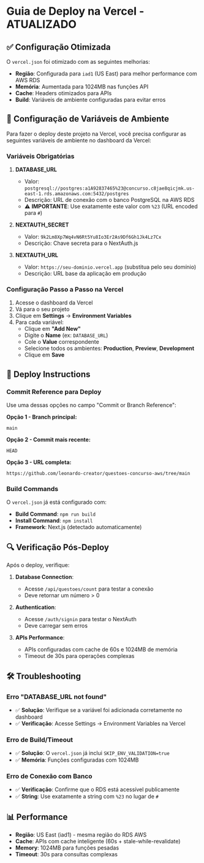 # Guia de Deploy na Vercel - ATUALIZADO

## ✅ Configuração Otimizada

O `vercel.json` foi otimizado com as seguintes melhorias:
- **Região**: Configurada para `iad1` (US East) para melhor performance com AWS RDS
- **Memória**: Aumentada para 1024MB nas funções API
- **Cache**: Headers otimizados para APIs
- **Build**: Variáveis de ambiente configuradas para evitar erros

## 🔧 Configuração de Variáveis de Ambiente

Para fazer o deploy deste projeto na Vercel, você precisa configurar as seguintes variáveis de ambiente no dashboard da Vercel:

### Variáveis Obrigatórias

1. **DATABASE_URL**
   - Valor: `postgresql://postgres:a1A92837465%23@concurso.c8jae8qicjmk.us-east-1.rds.amazonaws.com:5432/postgres`
   - Descrição: URL de conexão com o banco PostgreSQL na AWS RDS
   - ⚠️ **IMPORTANTE**: Use exatamente este valor com `%23` (URL encoded para `#`)

2. **NEXTAUTH_SECRET**
   - Valor: `9k2Lm8Xp7Wq4vN6Rt5Yu8Io3Er2As9Df6Gh1Jk4Lz7Cx`
   - Descrição: Chave secreta para o NextAuth.js

3. **NEXTAUTH_URL**
   - Valor: `https://seu-dominio.vercel.app` (substitua pelo seu domínio)
   - Descrição: URL base da aplicação em produção

### Configuração Passo a Passo na Vercel

1. Acesse o dashboard da Vercel
2. Vá para o seu projeto
3. Clique em **Settings** → **Environment Variables**
4. Para cada variável:
   - Clique em **"Add New"**
   - Digite o **Name** (ex: `DATABASE_URL`)
   - Cole o **Value** correspondente
   - Selecione todos os ambientes: **Production**, **Preview**, **Development**
   - Clique em **Save**

## 🚀 Deploy Instructions

### Commit Reference para Deploy

Use uma dessas opções no campo "Commit or Branch Reference":

**Opção 1 - Branch principal:**
```
main
```

**Opção 2 - Commit mais recente:**
```
HEAD
```

**Opção 3 - URL completa:**
```
https://github.com/leonardo-creator/questoes-concurso-aws/tree/main
```

### Build Commands

O `vercel.json` já está configurado com:
- **Build Command**: `npm run build`
- **Install Command**: `npm install`
- **Framework**: Next.js (detectado automaticamente)

## 🔍 Verificação Pós-Deploy

Após o deploy, verifique:

1. **Database Connection**: 
   - Acesse `/api/questoes/count` para testar a conexão
   - Deve retornar um número > 0

2. **Authentication**: 
   - Acesse `/auth/signin` para testar o NextAuth
   - Deve carregar sem erros

3. **APIs Performance**:
   - APIs configuradas com cache de 60s e 1024MB de memória
   - Timeout de 30s para operações complexas

## 🛠️ Troubleshooting

### Erro "DATABASE_URL not found"
- ✅ **Solução**: Verifique se a variável foi adicionada corretamente no dashboard
- ✅ **Verificação**: Acesse Settings → Environment Variables na Vercel

### Erro de Build/Timeout
- ✅ **Solução**: O `vercel.json` já inclui `SKIP_ENV_VALIDATION=true`
- ✅ **Memória**: Funções configuradas com 1024MB

### Erro de Conexão com Banco
- ✅ **Verificação**: Confirme que o RDS está acessível publicamente
- ✅ **String**: Use exatamente a string com `%23` no lugar de `#`

## 📊 Performance

- **Região**: US East (iad1) - mesma região do RDS AWS
- **Cache**: APIs com cache inteligente (60s + stale-while-revalidate)
- **Memory**: 1024MB para funções pesadas
- **Timeout**: 30s para consultas complexas
